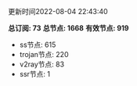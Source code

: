更新时间2022-08-04 22:43:40

**总订阅: 73**
**总节点: 1668**
**有效节点: 919**
- ss节点: 615
- trojan节点: 220
- v2ray节点: 83
- ssr节点: 1
